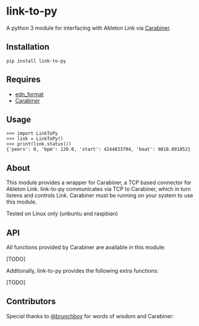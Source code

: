 # link-to-py #
A python 3 module for interfacing with Ableton Link via [Carabiner](https://github.com/brunchboy/carabiner).

## Installation ##

    pip install link-to-py
    
## Requires ##

- [edn_format](https://github.com/swaroopch/edn_format)
- [Carabiner](https://github.com/brunchboy/carabiner)

## Usage ##

```pycon
>>> import LinkToPy
>>> link = LinkToPy()
>>> print(link.status())
{'peers': 0, 'bpm': 120.0, 'start': 4244833794, 'beat': 9810.891852}
```

## About ##

This module provides a wrapper for Carabiner, a TCP based connector for Ableton Link. link-to-py communicates via TCP to Carabiner, which in turn listens and controls Link.
Carabiner must be running on your system to use this module. 

Tested on Linux only (unbuntu and raspbian)

## API ##

All functions provided by Carabiner are available in this module:

[TODO]

Addtionally, link-to-py provides the following extra functions:

[TODO]

## Contributors ##

Special thanks to [@brunchboy](https://github.com/brunchboy) for words of wisdom and Carabiner:

